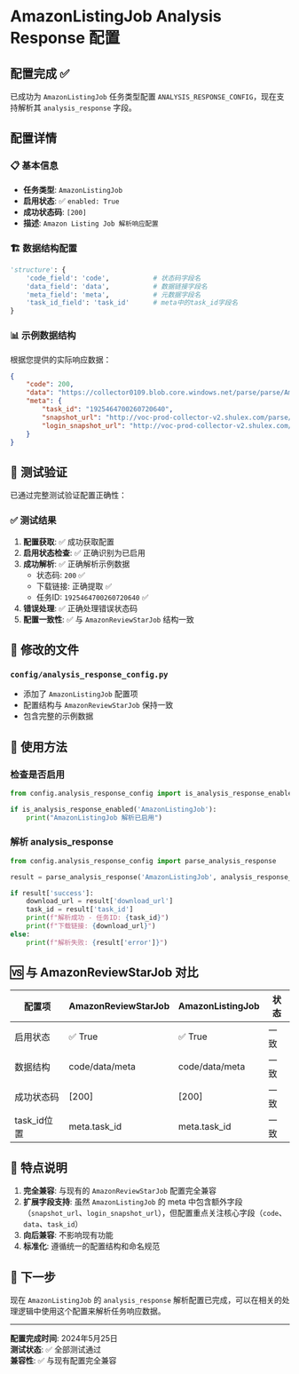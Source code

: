 # AmazonListingJob Analysis Response 配置

## 配置完成 ✅

已成功为 `AmazonListingJob` 任务类型配置 `ANALYSIS_RESPONSE_CONFIG`，现在支持解析其 `analysis_response` 字段。

## 配置详情

### 📋 基本信息
- **任务类型**: `AmazonListingJob`
- **启用状态**: ✅ `enabled: True`
- **成功状态码**: `[200]`
- **描述**: `Amazon Listing Job 解析响应配置`

### 🏗️ 数据结构配置
```python
'structure': {
    'code_field': 'code',           # 状态码字段名
    'data_field': 'data',           # 数据链接字段名
    'meta_field': 'meta',           # 元数据字段名
    'task_id_field': 'task_id'      # meta中的task_id字段名
}
```

### 📊 示例数据结构
根据您提供的实际响应数据：

```json
{
    "code": 200,
    "data": "https://collector0109.blob.core.windows.net/parse/parse/AmazonListingJob/1925464700260720640/9f700f05-4e10-4cff-8c69-4562b19e15a7.json?st=2025-05-23T03%3A39%3A07Z&se=2025-06-22T03%3A39%3A07Z&sp=r&sv=2023-11-03&sr=b&sig=7PoXG%2BWHlnUQc4NlqnDy7Hgt%2Blqeht1iUwWaeRcDcHo%3D",
    "meta": {
        "task_id": "1925464700260720640",
        "snapshot_url": "http://voc-prod-collector-v2.shulex.com/parse/unpack?url=https%3A%2F%2Fyiya0110.blob.core.windows.net%2Fdownload%2Fcompress%2FAmazonListingJob%2F1925464700260720640%2Fnormal.gz%3Fst%3D2025-05-23T03%253A39%253A06Z%26se%3D2025-06-22T03%253A39%253A06Z%26sp%3Dr%26sv%3D2023-11-03%26sr%3Db%26sig%3DbWuspi2dq3Zjb85q2a%2Fb3326Hg6xMprnnV%2FTb0cvUbg%253D",
        "login_snapshot_url": "http://voc-prod-collector-v2.shulex.com/parse/unpack?url="
    }
}
```

## 🧪 测试验证

已通过完整测试验证配置正确性：

### ✅ 测试结果
1. **配置获取**: ✅ 成功获取配置
2. **启用状态检查**: ✅ 正确识别为已启用
3. **成功解析**: ✅ 正确解析示例数据
   - 状态码: `200` ✅
   - 下载链接: 正确提取 ✅
   - 任务ID: `1925464700260720640` ✅
4. **错误处理**: ✅ 正确处理错误状态码
5. **配置一致性**: ✅ 与 `AmazonReviewStarJob` 结构一致

## 📁 修改的文件

### `config/analysis_response_config.py`
- 添加了 `AmazonListingJob` 配置项
- 配置结构与 `AmazonReviewStarJob` 保持一致
- 包含完整的示例数据

## 🔧 使用方法

### 检查是否启用
```python
from config.analysis_response_config import is_analysis_response_enabled

if is_analysis_response_enabled('AmazonListingJob'):
    print("AmazonListingJob 解析已启用")
```

### 解析 analysis_response
```python
from config.analysis_response_config import parse_analysis_response

result = parse_analysis_response('AmazonListingJob', analysis_response_json)

if result['success']:
    download_url = result['download_url']
    task_id = result['task_id']
    print(f"解析成功 - 任务ID: {task_id}")
    print(f"下载链接: {download_url}")
else:
    print(f"解析失败: {result['error']}")
```

## 🆚 与 AmazonReviewStarJob 对比

| 配置项 | AmazonReviewStarJob | AmazonListingJob | 状态 |
|--------|---------------------|-------------------|------|
| 启用状态 | ✅ True | ✅ True | 一致 |
| 数据结构 | code/data/meta | code/data/meta | 一致 |
| 成功状态码 | [200] | [200] | 一致 |
| task_id位置 | meta.task_id | meta.task_id | 一致 |

## 🎯 特点说明

1. **完全兼容**: 与现有的 `AmazonReviewStarJob` 配置完全兼容
2. **扩展字段支持**: 虽然 `AmazonListingJob` 的 meta 中包含额外字段（`snapshot_url`、`login_snapshot_url`），但配置重点关注核心字段（`code`、`data`、`task_id`）
3. **向后兼容**: 不影响现有功能
4. **标准化**: 遵循统一的配置结构和命名规范

## 🚀 下一步

现在 `AmazonListingJob` 的 `analysis_response` 解析配置已完成，可以在相关的处理逻辑中使用这个配置来解析任务响应数据。

---

**配置完成时间**: 2024年5月25日  
**测试状态**: ✅ 全部测试通过  
**兼容性**: ✅ 与现有配置完全兼容 